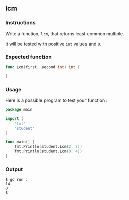 ## lcm

### Instructions

Write a function, `lcm`, that returns least common multiple.

It will be tested with positive `int` values and `0`.

### Expected function

```go
func Lcm(first, second int) int {

}
```

### Usage

Here is a possible program to test your function :

```go
package main

import (
	"fmt"
	"student"
)

func main() {
	fmt.Println(student.Lcm(2, 7))
	fmt.Println(student.Lcm(0, 4))
}
```

### Output

```console
$ go run .
14
0
$
```
